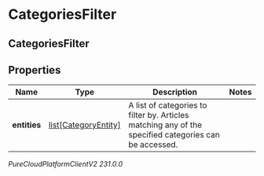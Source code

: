 # CategoriesFilter

## CategoriesFilter

## Properties

|Name | Type | Description | Notes|
|------------ | ------------- | ------------- | -------------|
| **entities** | [list[CategoryEntity]](CategoryEntity) | A list of categories to filter by. Articles matching any of the specified categories can be accessed. | |



_PureCloudPlatformClientV2 231.0.0_
